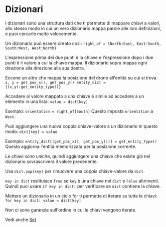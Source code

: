 # Dizionari
I dizionari sono una struttura dati che ti permette di mappare chiavi a valori, allo stesso modo in cui un vero dizionario mappa parole alle loro definizioni, e puoi cercarle molto velocemente.

Un dizionario può essere creato così:
`right_of = {North:East, East:South, South:West, West:North}`

L'espressione prima dei due punti è la chiave e l'espressione dopo i due punti è il valore a cui la chiave mappa.
Il dizionario sopra mappa ogni direzione alla direzione alla sua destra.

Eccone un altro che mappa la posizione del drone all'entità su cui si trova.
`x, y = get_pos_x(), get_pos_y()
entity_dict = {(x,y):get_entity_type()}`

Accedere al valore mappato a una chiave è simile ad accedere a un elemento in una lista:
`value = dict[key]`

Esempio:
`orientation = right_of[South]`
Questo imposta `orientation` a `West`.

Puoi aggiungere una nuova coppia chiave-valore a un dizionario in questo modo:
`dict[key] = value`

Esempio:
`entity_dict[(get_pos_x(), get_pos_y())] = get_entity_type()`
Questo aggiorna l'entità memorizzata per la posizione corrente.

Le chiavi sono uniche, quindi aggiungere una chiave che esiste già nel dizionario sovrascriverà il valore precedente.

Usa `dict.pop(key)` per rimuovere una coppia chiave-valore da `dict`.

`key in dict` restituisce `True` se `key` è una chiave nel `dict` e `False` altrimenti.
Quindi puoi usare `if key in dict:` per verificare se `dict` contiene la chiave.

Mettere un dizionario in un ciclo for ti permette di iterare su tutte le chiavi:
`for key in dict:
	value = dict[key]`

Non ci sono garanzie sull'ordine in cui le chiavi vengono iterate.

Vedi anche [Set](docs/scripting/sets.md)